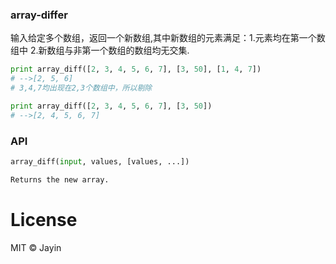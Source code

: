 ### array-differ
输入给定多个数组，返回一个新数组,其中新数组的元素满足：1.元素均在第一个数组中 2.新数组与非第一个数组的数组均无交集.
```python  
print array_diff([2, 3, 4, 5, 6, 7], [3, 50], [1, 4, 7])
# -->[2, 5, 6]
# 3,4,7均出现在2,3个数组中，所以剔除

print array_diff([2, 3, 4, 5, 6, 7], [3, 50])
# -->[2, 4, 5, 6, 7]

```

### API
```python  
array_diff(input, values, [values, ...])

Returns the new array.  
```

License
===
MIT © Jayin
